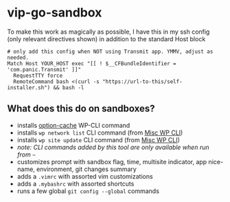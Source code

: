 # vip-go-sandbox

To make this work as magically as possible, I have this in my ssh config (only relevant directives shown) in addition to the standard Host block

```
# only add this config when NOT using Transmit app. YMMV, adjust as needed.
Match Host YOUR_HOST exec "[[ ! $__CFBundleIdentifier = 'com.panic.Transmit' ]]"
  RequestTTY force
  RemoteCommand bash <(curl -s "https://url-to-this/self-installer.sh") && bash -l
```
## What does this do on sandboxes?

- installs [option-cache](https://github.com/trepmal/option-cache-cli/) WP-CLI command
- installs `wp network list` CLI command (from [Misc WP CLI](https://github.com/trepmal/misc-wp-cli))
- installs `wp site update` CLI command (from [Misc WP CLI](https://github.com/trepmal/misc-wp-cli))
- _note: CLI commands added by this tool are only available when run from `~`_
- customizes prompt with sandbox flag, time, multisite indicator, app nice-name, environment, git changes summary
- adds a `.vimrc` with assorted vim customizations
- adds a `.mybashrc` with assorted shortcuts
- runs a few global `git config --global` commands 
